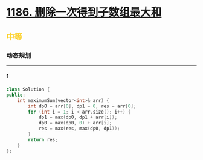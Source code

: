 # [1186. 删除一次得到子数组最大和](https://leetcode.cn/problems/maximum-subarray-sum-with-one-deletion/)  
## <font color=#FCD337>中等</font>  
### **动态规划**
***
#### 1
```cpp
class Solution {
public:
    int maximumSum(vector<int>& arr) {
        int dp0 = arr[0], dp1 = 0, res = arr[0];
        for (int i = 1; i < arr.size(); i++) {
            dp1 = max(dp0, dp1 + arr[i]);
            dp0 = max(dp0, 0) + arr[i];
            res = max(res, max(dp0, dp1));
        }
        return res;
    }
};
```
